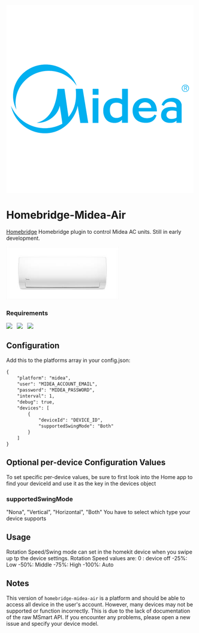 <img src="branding/midea.png" width="500px">

# Homebridge-Midea-Air

[Homebridge](https://github.com/nfarina/homebridge) Homebridge plugin to control Midea AC units. Still in early development.

<img src="branding/product.png" width="300px">

### Requirements

<img src="https://img.shields.io/badge/node-%3E%3D10.17-brightgreen"> &nbsp;
<img src="https://img.shields.io/badge/homebridge-%3E%3D0.4.4-brightgreen"> &nbsp;
<img src="https://img.shields.io/badge/iOS-%3E%3D11.0.0-brightgreen">

## Configuration

Add this to the platforms array in your config.json:

    {
        "platform": "midea",
        "user": "MIDEA_ACCOUNT_EMAIL",
        "password": "MIDEA_PASSWORD",
        "interval": 1,
    	"debug": true,
        "devices": [
        	{
        		"deviceId": "DEVICE_ID",
        		"supportedSwingMode": "Both"
        	}
        ]
    }

## Optional per-device Configuration Values

To set specific per-device values, be sure to first look into the Home app to find your deviceId and use it as the key in the devices object

### supportedSwingMode

"Nona", "Vertical", "Horizontal", "Both"
You have to select which type your device supports

## Usage

Rotation Speed/Swing mode can set in the homekit device when you swipe up tp the device settings.
Rotation Speed values are:
0 : device off
-25%: Low
-50%: Middle
-75%: High
-100%: Auto

## Notes

This version of `homebridge-midea-air` is a platform and should be able to access all device in the user's account. However, many devices may not be supported or function incorrectly. This is due to the lack of documentation of the raw MSmart API. If you encounter any problems, please open a new issue and specify your device model.
